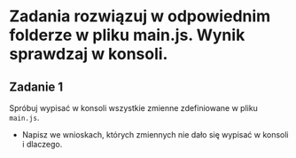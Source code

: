 # Zadania rozwiązuj w odpowiednim folderze w pliku main.js. Wynik sprawdzaj w konsoli.


## Zadanie 1

Spróbuj wypisać w konsoli wszystkie zmienne zdefiniowane w pliku `main.js`. 

- Napisz we wnioskach, których zmiennych nie dało się wypisać w konsoli i dlaczego.